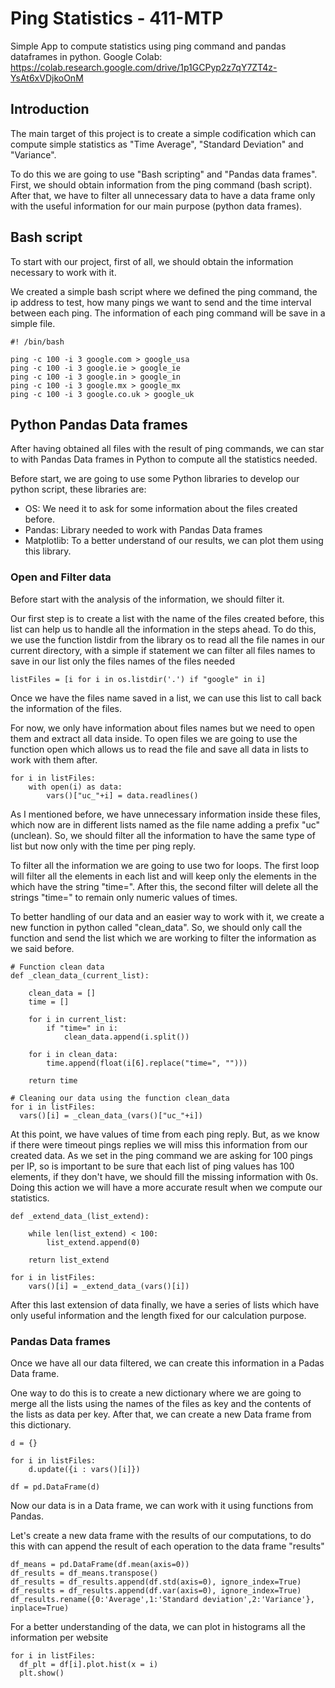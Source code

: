 # Ping Statistics - 411-MTP
Simple App to compute statistics using ping command and pandas dataframes in python.
Google Colab:
https://colab.research.google.com/drive/1p1GCPyp2z7qY7ZT4z-YsAt6xVDjkoOnM

## Introduction
The main target of this project is to create a simple codification which can compute simple statistics as "Time Average", "Standard Deviation" and "Variance". 

To do this we are going to use "Bash scripting" and "Pandas data frames". First, we should obtain information from the ping command (bash script). After that, we have to filter all unnecessary data to have a data frame only with the useful information for our main purpose (python data frames).

##  Bash script

To start with our project, first of all, we should obtain the information necessary to work with it.

We created a simple bash script where we defined the ping command, the ip address to test, how many pings we want to send and the time interval between each ping. The information of each ping command will be save in a simple file.

````
#! /bin/bash

ping -c 100 -i 3 google.com > google_usa
ping -c 100 -i 3 google.ie > google_ie
ping -c 100 -i 3 google.in > google_in
ping -c 100 -i 3 google.mx > google_mx
ping -c 100 -i 3 google.co.uk > google_uk
`````

## Python Pandas Data frames

After having obtained all files with the result of ping commands, we can star to with Pandas Data frames in Python to compute all the statistics needed.

Before start, we are going to use some Python libraries to develop our python script, these libraries are:
* OS: We need it to ask for some information about the files created before.
* Pandas: Library needed to work with Pandas Data frames
* Matplotlib: To a better understand of our results, we can plot them using this library.

### Open and Filter data

Before start with the analysis of the information, we should filter it. 

Our first step is to create a list with the name of the files created before, this list can help us to handle all the information in the steps ahead. To do this, we use the function listdir from the library os to read all the file names in our current directory, with a simple if statement we can filter all files names to save in our list only the files names of the files needed

````
listFiles = [i for i in os.listdir('.') if "google" in i]
`````
Once we have the files name saved in a list, we can use this list to call back the information of the files.

For now, we only have information about files names but we need to open them and extract all data inside. To open files we are going to use the function open which allows us to read the file and save all data in lists to work with them after.

`````
for i in listFiles:
    with open(i) as data:
        vars()["uc_"+i] = data.readlines()
 `````
 
As I mentioned before, we have unnecessary information inside these files, which now are in different lists named as the file name adding a prefix "uc" (unclean). So, we should filter all the information to have the same type of list but now only with the time per ping reply.

To filter all the information we are going to use two for loops. The first loop will filter all the elements in each list and will keep only the elements in the which have the string "time=". After this, the second filter will delete all the strings "time=" to remain only numeric values of times.

To better handling of our data and an easier way to work with it, we create a new function in python called "clean_data". So, we should only call the function and send the list which we are working to filter the information as we said before.

```` 
# Function clean data
def _clean_data_(current_list):

    clean_data = []
    time = []

    for i in current_list:
        if "time=" in i:
            clean_data.append(i.split())

    for i in clean_data:
        time.append(float(i[6].replace("time=", "")))

    return time
  
# Cleaning our data using the function clean_data
for i in listFiles:
  vars()[i] = _clean_data_(vars()["uc_"+i])
 ``````

At this point, we have values of time from each ping reply. But, as we know if there were timeout pings replies we will miss this information from our created data. As we set in the ping command we are asking for 100 pings per IP, so is important to be sure that each list of ping values has 100 elements, if they don't have, we should fill the missing information with 0s. Doing this action we will have a more accurate result when we compute our statistics.

``````
def _extend_data_(list_extend):

    while len(list_extend) < 100:
        list_extend.append(0)

    return list_extend

for i in listFiles:
    vars()[i] = _extend_data_(vars()[i])
````````

After this last extension of data finally, we have a series of lists which have only useful information and the length fixed for our calculation purpose.

### Pandas Data frames

Once we have all our data filtered, we can create this information in a Padas Data frame.

One way to do this is to create a new dictionary where we are going to merge all the lists using the names of the files as key and the contents of the lists as data per key. After that, we can create a new Data frame from this dictionary.

````
d = {}

for i in listFiles:
    d.update({i : vars()[i]})

df = pd.DataFrame(d)
`````

Now our data is in a Data frame, we can work with it using functions from Pandas.

Let's create a new data frame with the results of our computations, to do this with can append the result of each operation to the data frame "results"

``````
df_means = pd.DataFrame(df.mean(axis=0))
df_results = df_means.transpose()
df_results = df_results.append(df.std(axis=0), ignore_index=True)
df_results = df_results.append(df.var(axis=0), ignore_index=True)
df_results.rename({0:'Average',1:'Standard deviation',2:'Variance'}, inplace=True)
````````

For a better understanding of the data, we can plot in histograms all the information per website

`````
for i in listFiles:
  df_plt = df[i].plot.hist(x = i)
  plt.show()
```````

